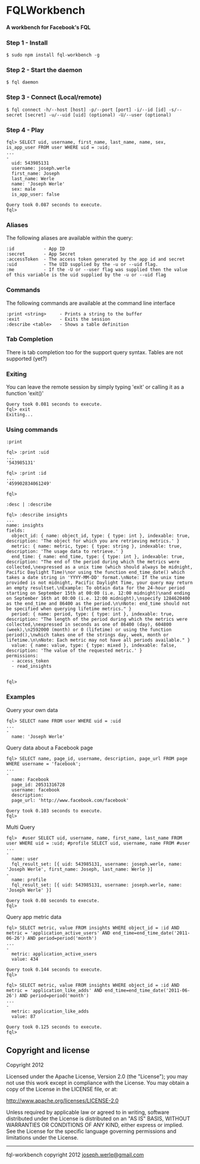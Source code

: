 FQLWorkbench
============

#### A workbench for Facebook's FQL

### Step 1 - Install
```
$ sudo npm install fql-workbench -g
```

### Step 2 - Start the daemon
```
$ fql daemon
```

### Step 3 - Connect (Local/remote)
```
$ fql connect -h/--host [host] -p/--port [port] -i/--id [id] -s/--secret [secret] -u/--uid [uid] (optional) -U/--user (optional)
```

### Step 4 - Play
```
fql> SELECT uid, username, first_name, last_name, name, sex, is_app_user FROM user WHERE uid = :uid;
... 
-
  uid: 543985131
  username: joseph.werle
  first_name: Joseph
  last_name: Werle
  name: 'Joseph Werle'
  sex: male
  is_app_user: false

Query took 0.087 seconds to execute.
fql>
```

### Aliases
The following aliases are available within the query:
```
:id           - App ID
:secret       - App Secret
:accessToken  - The access token generated by the app id and secret
:uid          - The UID supplied by the -u or --uid flag.
:me           - If the -U or --user flag was supplied then the value of this variable is the uid supplied by the -u or --uid flag
```

### Commands
The following commands are available at the command line interface
```
:print <string>     - Prints a string to the buffer
:exit               - Exits the session
:describe <table>   - Shows a table definition
```

### Tab Completion 
There is tab completion too for the support query syntax. Tables are not supported (yet?)

### Exiting
You can leave the remote session by simply typing 'exit' or calling it as a function 'exit()'
```
Query took 0.081 seconds to execute.
fql> exit
Exiting...
```

### Using commands

``:print`` 
```
fql> :print :uid
... 
'543985131'

fql> :print :id
... 
'459902834061249'

fql> 
```

``:desc | :describe``
```
fql> :describe insights
... 
name: insights
fields:
  object_id: { name: object_id, type: { type: int }, indexable: true, description: 'The object for which you are retrieving metrics.' }
  metric: { name: metric, type: { type: string }, indexable: true, description: 'The usage data to retrieve.' }
  end_time: { name: end_time, type: { type: int }, indexable: true, description: "The end of the period during which the metrics were collected,\nexpressed as a unix time (which should always be midnight, Pacific Daylight Time)\nor using the function end_time_date() which takes a date string in 'YYYY-MM-DD' format.\nNote: If the unix time provided is not midnight, Pacific Daylight Time, your query may return an empty resultset.\nExample: To obtain data for the 24-hour period starting on September 15th at 00:00 (i.e. 12:00 midnight)\nand ending on September 16th at 00:00 (i.e. 12:00 midnight),\nspecify 1284620400 as the end_time and 86400 as the period.\n\nNote: end_time should not be specified when querying lifetime metrics." }
  period: { name: period, type: { type: int }, indexable: true, description: "The length of the period during which the metrics were collected,\nexpressed in seconds as one of 86400 (day), 604800 (week),\n2592000 (month) or 0 (lifetime) or using the function period(),\nwhich takes one of the strings day, week, month or lifetime.\n\nNote: Each metric may not have all periods available." }
  value: { name: value, type: { type: mixed }, indexable: false, description: 'The value of the requested metric.' }
permissions:
  - access_token
  - read_insights


fql>
```


### Examples

Query your own data
```
fql> SELECT name FROM user WHERE uid = :uid
... 
-
  name: 'Joseph Werle'
```

Query data about a Facebook page
```
fql> SELECT name, page_id, username, description, page_url FROM page WHERE username = 'facebook';
... 
-
  name: Facebook
  page_id: 20531316728
  username: facebook
  description: 
  page_url: 'http://www.facebook.com/facebook'

Query took 0.103 seconds to execute.
fql> 
```

Multi Query
```
fql>  #user SELECT uid, username, name, first_name, last_name FROM user WHERE uid = :uid; #profile SELECT uid, username, name FROM #user
... 
-
  name: user
  fql_result_set: [{ uid: 543985131, username: joseph.werle, name: 'Joseph Werle', first_name: Joseph, last_name: Werle }]
-
  name: profile
  fql_result_set: [{ uid: 543985131, username: joseph.werle, name: 'Joseph Werle' }]

Query took 0.08 seconds to execute.
fql>
```

Query app metric data
```
fql> SELECT metric, value FROM insights WHERE object_id = :id AND metric = 'application_active_users' AND end_time=end_time_date('2011-06-26') AND period=period('month')
... 
-
  metric: application_active_users
  value: 434

Query took 0.144 seconds to execute.
fql> 
```

```
fql> SELECT metric, value FROM insights WHERE object_id = :id AND metric = 'application_like_adds' AND end_time=end_time_date('2011-06-26') AND period=period('month')
... 
-
  metric: application_like_adds
  value: 87

Query took 0.125 seconds to execute.
fql> 
```

Copyright and license
---------------------

Copyright 2012

Licensed under the Apache License, Version 2.0 (the "License");
you may not use this work except in compliance with the License.
You may obtain a copy of the License in the LICENSE file, or at:

   http://www.apache.org/licenses/LICENSE-2.0

Unless required by applicable law or agreed to in writing, software
distributed under the License is distributed on an "AS IS" BASIS,
WITHOUT WARRANTIES OR CONDITIONS OF ANY KIND, either express or implied.
See the License for the specific language governing permissions and
limitations under the License.

- - -
fql-workbench copyright 2012
joseph.werle@gmail.com